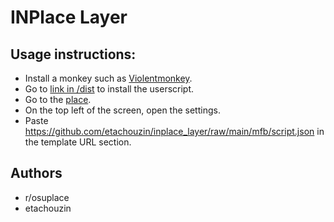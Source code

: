# INPlace Layer

## Usage instructions:
 * Install a monkey such as [Violentmonkey](https://violentmonkey.github.io/get-it/).
 * Go to [link in /dist](https://github.com/etachouzin/inplace_layer/raw/main/dist/templateManager.user.js) to install the userscript.
 * Go to the [place](https://place.nemodacremont.me/).
 * On the top left of the screen, open the settings.
 * Paste https://github.com/etachouzin/inplace_layer/raw/main/mfb/script.json in the template URL section.

## Authors
* r/osuplace
* etachouzin